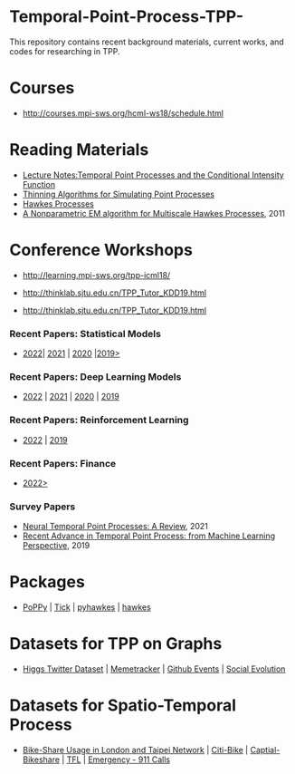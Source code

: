 # Temporal-Point-Process-TPP-
This repository contains recent background materials, current works, and codes for researching in TPP.


# Courses
* http://courses.mpi-sws.org/hcml-ws18/schedule.html

# Reading Materials

* [Lecture Notes:Temporal Point Processes and the Conditional Intensity Function](https://arxiv.org/pdf/1806.00221.pdf)
* [Thinning Algorithms for Simulating Point Processes](https://www.math.fsu.edu/~ychen/research/Thinning%20algorithm.pdf)
* [Hawkes Processes](https://arxiv.org/pdf/1507.02822.pdf)
* [A Nonparametric EM algorithm for Multiscale Hawkes Processes](http://paleo.sscnet.ucla.edu/Lewis-Molher-EM_Preprint.pdf), 2011

# Conference Workshops

* http://learning.mpi-sws.org/tpp-icml18/

* http://thinklab.sjtu.edu.cn/TPP_Tutor_KDD19.html

* http://thinklab.sjtu.edu.cn/TPP_Tutor_KDD19.html

### Recent Papers: Statistical Models  
* [2022](/Recent%20Papers/Statistical%20Models/2022.md)| [2021](/Recent%20Papers/Statistical%20Models/2021.md) | [2020](/Recent%20Papers/Statistical%20Models/2020.md) |[2019>](/Recent%20Papers/Statistical%20Models/2019>.md)

### Recent Papers: Deep Learning Models 
*  [2022](/Recent%20Papers/Deep%20Learning%20Models/2022.md) | [2021](/Recent%20Papers/Deep%20Learning%20Models/2021.md) |  [2020](/Recent%20Papers/Deep%20Learning%20Models/2020.md) | [2019](/Recent%20Papers/Deep%20Learning%20Models/2019.md)

### Recent Papers: Reinforcement Learning
* [2022](/Recent%20Papers/Reinforcement%20Learning/2022.md) | [2019](/Recent%20Papers/Reinforcement%20Learning/2019>.md)
### Recent Papers: Finance
* [2022>](Recent%20Papers/Finance/2022>.md)

### Survey Papers
* [Neural Temporal Point Processes: A Review](https://arxiv.org/pdf/2104.03528.pdf), 2021
* [Recent Advance in Temporal Point Process: from Machine Learning Perspective](https://thinklab.sjtu.edu.cn/src/pp_survey.pdf), 2019


# Packages

* [PoPPy](https://github.com/HongtengXu/PoPPy) | [Tick](https://x-datainitiative.github.io/tick/) | [pyhawkes](https://github.com/slinderman/pyhawkes) | [hawkes](https://github.com/stmorse/hawkes)

# Datasets for TPP on Graphs  
* [Higgs Twitter Dataset](https://snap.stanford.edu/data/higgs-twitter.html) | [Memetracker](https://snap.stanford.edu/data/memetracker9.html) | [Github Events](https://github.com/uoguelph-mlrg/LDG.git) | [Social Evolution](http://realitycommons.media.mit.edu/socialevolution4.html)

# Datasets for Spatio-Temporal Process
* [Bike-Share Usage in London and Taipei Network](https://www.kaggle.com/ajohrn/bikeshare-usage-in-london-and-taipei-network) | [Citi-Bike](https://s3.amazonaws.com/tripdata/index.html) | [Captial-Bikeshare](https://www.capitalbikeshare.com/system-data) | [TFL](https://cycling.data.tfl.gov.uk/) |  [Emergency - 911 Calls](https://www.kaggle.com/mchirico/montcoalert)



